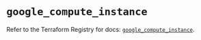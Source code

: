 # `google_compute_instance`

Refer to the Terraform Registry for docs: [`google_compute_instance`](https://registry.terraform.io/providers/hashicorp/google/5.23.0/docs/resources/compute_instance).
